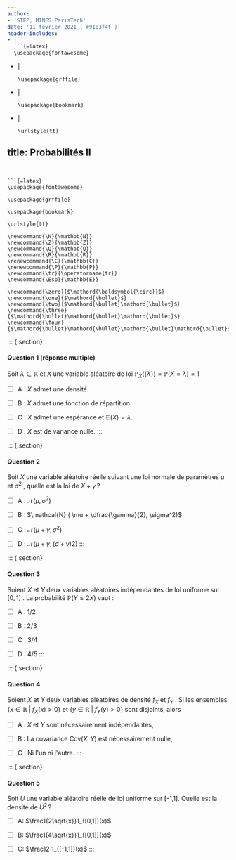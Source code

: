 ```yaml
---
author:
- 'STEP, MINES ParisTech'
date: '11 février 2021 (`#9103f4f`)'
header-includes:
- |
  ```{=latex}
  \usepackage{fontawesome}
  ```
- |
  ```{=latex}
  \usepackage{grffile}
  ```
- |
  ```{=latex}
  \usepackage{bookmark}
  ```
- |
  ```{=latex}
  \urlstyle{tt}
  ```
title: Probabilités II
---
```


```{=latex}
\usepackage{fontawesome}
```

```{=latex}
\usepackage{grffile}
```

```{=latex}
\usepackage{bookmark}
```

```{=latex}
\urlstyle{tt}
```

```{=tex}
\newcommand{\N}{\mathbb{N}}
\newcommand{\Z}{\mathbb{Z}}
\newcommand{\Q}{\mathbb{Q}}
\newcommand{\R}{\mathbb{R}}
\renewcommand{\C}{\mathbb{C}}
\renewcommand{\P}{\mathbb{P}}
\newcommand{\tr}{\operatorname{tr}}
\newcommand{\Esp}{\mathbb{E}}
```
```{=tex}
\newcommand{\zero}{$\mathord{\boldsymbol{\circ}}$}
\newcommand{\one}{$\mathord{\bullet}$}
\newcommand{\two}{$\mathord{\bullet}\mathord{\bullet}$}
\newcommand{\three}{$\mathord{\bullet}\mathord{\bullet}\mathord{\bullet}$}
\newcommand{\four}{$\mathord{\bullet}\mathord{\bullet}\mathord{\bullet}\mathord{\bullet}$}
```
::: {.section}
#### Question 1 (réponse multiple)

Soit $\lambda \in\mathbb{R}$ et $X$ une variable aléatoire de loi
$\mathbb{P}_X(\lbrace\lambda \rbrace) = \mathbb{P}(X = \lambda ) = 1$

-   [ ] A : $X$ admet une densité.

-   [ ] B : $X$ admet une fonction de répartition.

-   [ ] C : $X$ admet une espérance et $\mathbb{E}(X) = \lambda$.

-   [ ] D : $X$ est de variance nulle.
:::

::: {.section}
#### Question 2

Soit $X$ une variable aléatoire réelle suivant une loi normale de
paramètres $\mu$ et $\sigma^2$ , quelle est la loi de $X+\gamma$ ?

-   [ ] A : $\mathcal{N}(\mu, \sigma^2)$

-   [ ] B : $\mathcal{N} ( \mu + \dfrac{\gamma}{2}, \sigma^2)$

-   [ ] C : $\mathcal{N} ( \mu + \gamma, \sigma^2)$

-   [ ] D : $\mathcal{N}(\mu+\gamma,(\sigma+\gamma)2)$
:::

::: {.section}
#### Question 3

Soient $X$ et $Y$ deux variables aléatoires indépendantes de loi
uniforme sur $[0, 1]$ . La probabilité $\mathbb{P} (Y \leq 2X)$ vaut :

-   [ ] A : 1/2

-   [ ] B : 2/3

-   [ ] C : 3/4

-   [ ] D : 4/5
:::

::: {.section}
#### Question 4

Soient $X$ et $Y$ deux variables aléatoires de densité $f_X$ et $f_Y$ .
Si les ensembles $\{x \in \mathbb{R} \; | \; f_X(x) > 0\}$ et
$\{y \in \mathbb{R} \; | \; f_Y(y) > 0\}$ sont disjoints, alors

-   [ ] A : $X$ et $Y$ sont nécessairement indépendantes,

-   [ ] B : La covariance $\mathrm{Cov}(X, Y)$ est nécessairement nulle,

-   [ ] C : Ni l'un ni l'autre.
:::

::: {.section}
#### Question 5

Soit $U$ une variable aléatoire réelle de loi uniforme sur \[-1,1\].
Quelle est la densité de $U^2$ ?

-   [ ] A: $\frac1{2\sqrt{x}}1_{[0,1]}(x)$

-   [ ] B: $\frac1{4\sqrt{x}}1_{[0,1]}(x)$

-   [ ] C: $\frac12 1_{[-1,1]}(x)$
:::
